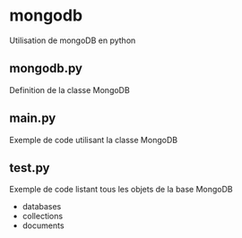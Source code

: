 mongodb
=======
Utilisation de mongoDB en python

mongodb.py
----------
Definition de la classe MongoDB

main.py
-------
Exemple de code utilisant la classe MongoDB

test.py
-------
Exemple de code listant tous les objets de la base MongoDB
- databases
- collections
- documents

